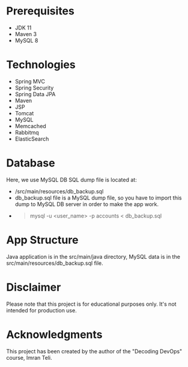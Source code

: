 # Prerequisites

- JDK 11 
- Maven 3 
- MySQL 8

# Technologies 

- Spring MVC
- Spring Security
- Spring Data JPA
- Maven
- JSP
- Tomcat
- MySQL
- Memcached
- Rabbitmq
- ElasticSearch

  
# Database

Here, we use MySQL DB 
SQL dump file is located at:
- /src/main/resources/db_backup.sql
- db_backup.sql file is a MySQL dump file, so you have to import this dump to MySQL DB server in order to make the app work.
- > mysql -u <user_name> -p accounts < db_backup.sql

# App Structure

Java application is in the src/main/java directory, MySQL data is in the src/main/resources/db_backup.sql file.

# Disclaimer

Please note that this project is for educational purposes only. It's not intended for production use. 

# Acknowledgments

This project has been created by the author of the "Decoding DevOps" course, Imran Teli.



